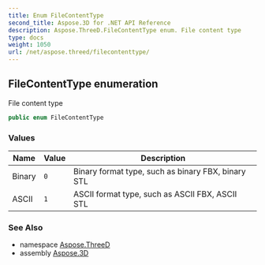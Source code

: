 ```yaml
---
title: Enum FileContentType
second_title: Aspose.3D for .NET API Reference
description: Aspose.ThreeD.FileContentType enum. File content type
type: docs
weight: 1050
url: /net/aspose.threed/filecontenttype/
---
```

## FileContentType enumeration

File content type

```csharp
public enum FileContentType
```

### Values

| Name | Value | Description |
| --- | --- | --- |
| Binary | `0` | Binary format type, such as binary FBX, binary STL |
| ASCII | `1` | ASCII format type, such as ASCII FBX, ASCII STL |

### See Also

* namespace [Aspose.ThreeD](../../aspose.threed/)
* assembly [Aspose.3D](../../)


